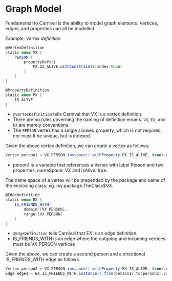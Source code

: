 # Graph Model

Fundamental to Carnival is the ability to model graph elements. Vertices, edges, and properties can all be modelled.

_Example: Vertex definition_

```groovy
@VertexDefinition
static enum VX {
    PERSON (
        propertyDefs:[
            PX.IS_ALIVE.withConstraints(index:true)
        ]
    )
}

@PropertyDefinition
static enum PX {
    IS_ALIVE
}
```

- `@VertexDefinition` tells Carnival that VX is a vertex definition.
- There are no rules governing the naming of definition enums. `VX`, `EX`, and `PX` are merely conventions.
- The `PERSON` vertex has a single allowed property, which is not required, nor must it be unique, but is indexed.

Given the above vertex definition, we can create a vertex as follows:

```groovy
Vertex person1 = VX.PERSON.instance().withProperty(PX.IS_ALIVE, true).create(graph)
```

- person1 is a variable that references a Vertex with label Person and two properties, nameSpace: VX and isAlive: true.

The name space of a vertex will be prepended by the package and name of the enclosing class, eg. my.package.TheClass$VX.

```groovy
@EdgeDefinition
static enum EX {
    IS_FRIENDS_WITH(
        domain:[VX.PERSON],
        range:[VX.PERSON]
    )
}
```

- `@EdgeDefinition` tells Carnival that EX is an edge definition.
- IS_FRIENDS_WITH is an edge where the outgoing and incoming vertices must be VX.PERSON vertices

Given the above, we can create a second person and a directional IS_FRIENDS_WITH edge as follows.

```groovy
Vertex person2 = VX.PERSON.instance().withProperty(PX.IS_ALIVE, true).create(graph)
Edge edge1 = EX.IS_FRIENDS_WITH.instance().from(person1).to(person2).create()
```
